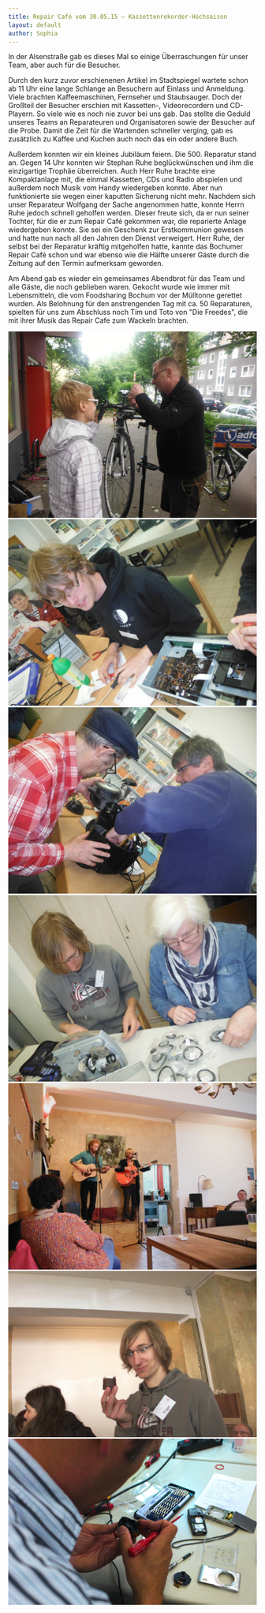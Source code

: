 ```yaml
---
title: Repair Café vom 30.05.15 – Kassettenrekorder-Hochsaison
layout: default
author: Sophia
---
```

In der Alsenstraße gab es dieses Mal so einige Überraschungen für unser Team, aber auch für die Besucher. 

Durch den kurz zuvor erschienenen Artikel im Stadtspiegel wartete schon ab 11 Uhr eine lange Schlange an Besuchern auf Einlass und Anmeldung. Viele brachten Kaffeemaschinen, Fernseher und Staubsauger. Doch der Großteil der Besucher erschien mit Kassetten-, Videorecordern und CD-Playern. So viele wie es noch nie zuvor bei uns gab. Das stellte die Geduld unseres Teams an Reparateuren und Organisatoren sowie der Besucher auf die Probe. Damit die Zeit für die Wartenden schneller verging, gab es zusätzlich zu Kaffee und Kuchen auch noch das ein oder andere Buch. 

Außerdem konnten wir ein kleines Jubiläum feiern. Die 500. Reparatur stand an. Gegen 14 Uhr konnten wir Stephan Ruhe beglückwünschen und ihm die einzigartige Trophäe überreichen. Auch Herr Ruhe brachte eine Kompaktanlage mit, die einmal Kassetten, CDs und Radio abspielen und außerdem noch Musik vom Handy wiedergeben konnte. Aber nun funktionierte sie wegen einer kaputten Sicherung nicht mehr. Nachdem sich unser Reparateur Wolfgang der Sache angenommen hatte, konnte Herrn Ruhe jedoch schnell geholfen werden. Dieser freute sich, da er nun seiner Tochter, für die er zum Repair Café gekommen war, die reparierte Anlage wiedergeben konnte. Sie sei ein Geschenk zur Erstkommunion gewesen und hatte nun nach all den Jahren den Dienst verweigert. Herr Ruhe, der selbst bei der Reparatur kräftig mitgeholfen hatte, kannte das Bochumer Repair Café schon und war ebenso wie die Hälfte unserer Gäste durch die Zeitung auf den Termin aufmerksam geworden.

Am Abend gab es wieder ein gemeinsames Abendbrot für das Team und alle Gäste, die noch geblieben waren. Gekocht wurde wie immer mit Lebensmitteln, die vom Foodsharing Bochum vor der Mülltonne gerettet wurden. Als Belohnung für den anstrengenden Tag mit ca. 50 Reparaturen, spielten für uns zum Abschluss noch Tim und Toto von "Die Freedes", die mit ihrer Musik das Repair Cafe zum Wackeln brachten.

![img1](/assets/pictures/2015-mai-3.jpg)
![img2](/assets/pictures/2015-mai-4.jpg)
![img3](/assets/pictures/2015-mai-5.jpg)
![img4](/assets/pictures/2015-mai-6.jpg)
![img5](/assets/pictures/2015-mai-9.jpg)
![img6](/assets/pictures/2015-mai-10.jpg)
![img7](/assets/pictures/2015-mai-11.jpg)
